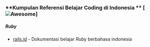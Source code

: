 ### **Kumpulan Referensi Belajar Coding di Indonesia ** [![Awesome](https://cdn.rawgit.com/sindresorhus/awesome/d7305f38d29fed78fa85652e3a63e154dd8e8829/media/badge.svg)]
##### Ruby

- [rails.id](https://rails.id/) - Dokumentasi belajar Ruby berbahasa indonesia
